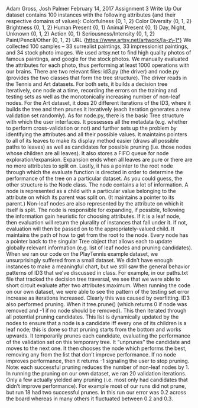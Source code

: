 Adam Gross, Josh Palmer
February 14, 2017
Assignment 3 Write Up
Our dataset contains 100 instances with the following attributes {and their respective domains of values}:
Colorfulness
{0, 1, 2}
Color Diversity
{0, 1, 2}
Brightness
{0, 1, 2}
Human Present
{0, 1}
Animal Present
{0, 1}
Day, Night, Unknown
{0, 1, 2}
Action
{0, 1}
Seriousness/Intensity
{0, 1, 2}
Paint/Pencil/Other
{0, 1, 2}
URL {https://www.artsy.net/artwork/[a-z\-]*}
We collected 100 samples – 33 surrealist paintings, 33 impressionist paintings, and 34 stock photo images. We used artsy.net to find high quality photos of famous paintings, and google for the stock photos. We manually evaluated the attributes for each photo, thus performing at least 1000 operations with our brains.
There are two relevant files: id3.py (the driver) and node.py (provides the two classes that form the tree structure). The driver reads in the Tennis and Art datasets. For both sets, it builds a decision tree iteratively, one node at a time, recording the errors on the training and testing sets as well as the monotonically increasing number of non-leaf nodes. For the Art dataset, it does 20 different iterations of the ID3, where it builds the tree and then prunes it iteratively (each iteration generates a new validation set randomly). As for node.py, there is the basic Tree structure with which the user interfaces. It possesses all the metadata (e.g. whether to perform cross-validation or not) and further sets up the problem by identifying the attributes and all their possible values. It maintains pointers to all of its leaves to make its display method easier (draws all possible paths to leaves) as well as candidates for possible pruning (i.e. those nodes whose children are all leaves). It also stores a FIFO queue for node exploration/expansion. Expansion ends when all leaves are pure or there are no more attributes to split on. Lastly, it has a pointer to the root node through which the evaluate function is directed in order to determine the performance of the tree on a particular dataset. As you could guess, the other structure is the Node class. The node contains a lot of information. A node is represented as a child with a particular value belonging to the attribute on which its parent was split on. (It maintains a pointer to its parent.) Non-leaf nodes are also represented by the attribute on which it itself is split. The node is responsible for expanding, if possible, following the information gain heuristic for choosing attributes. If it is a leaf node, then evaluation will return the plurality of instances that fall under it. If not, evaluation will then be passed on to the appropriately-valued child. It maintains the path of how to get from the root to the node. Every node has a pointer back to the singular Tree object that allows each to update globally relevant information (e.g. list of leaf nodes and pruning candidates).
When we ran our code on the PlayTennis example dataset, we unsurprisingly suffered from a small dataset. We didn’t have enough instances to make a meaningful chart, but we still saw the general
behavior patterns of ID3 that we’ve discussed in class. For example, in our paths.txt file that tracked the
decision tree traversal, we see that we were able to short circuit evaluate after two attributes maximum.
When running the code on our own dataset, we were able to see the pattern of the testing set error
increase as iterations increased. Clearly this was caused by overfitting.
ID3 also performed pruning. When it tree.prune() (which returns 0 if node was removed and -1 if
no node should be removed). This then iterated through all potential pruning candidates. This list is
dynamically updated by the nodes to ensure that a node is a candidate iff every one of its children is a leaf
node; this is done so that pruning starts from the bottom and works upwards. It temporarily prunes each
candidate, evaluating the performance of the validation set on this temporary tree. It “unprunes” the
candidate and moves to the next one. It then chooses the node which performs the best, removing any
from the list that don’t improve performance. If no node improves performance, then it returns -1
signaling the user to stop pruning. Note: each successful pruning reduces the number of non-leaf nodes by
1.
In running the pruning on our own dataset, we ran 20 validation iterations. Only a few actually
yielded any pruning (i.e. most only had candidates that didn’t improve performance). For example most
of our runs did not prune, but run 18 had two successful prunes. In this run our error was 0.2 across the
board whereas in many others it fluctuated between 0.2 and 0.3.
